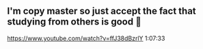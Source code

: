 ## I'm copy master so just accept the fact that studying from others is good 🫡 

https://www.youtube.com/watch?v=ffJ38dBzrlY 1:07:33